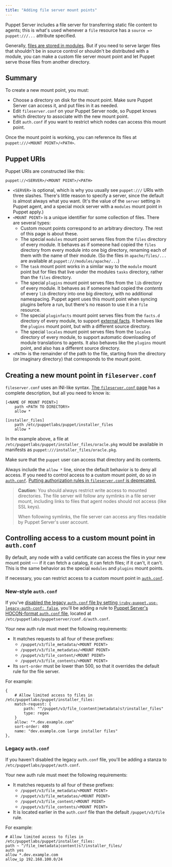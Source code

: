 ```yaml
---
title: "Adding file server mount points"
---
```


[module_files]: ./modules_fundamentals.html#files
[fileserver.conf]: ./config_file_fileserver.html
[deprecated]: ./deprecated_settings.html#authorization-rules-in-fileserverconf
[auth.conf]: {{puppetserver}}/config_file_auth.html
[auth_legacy]: ./config_file_auth.html
[disable_legacy]: {{puppetserver}}/config_file_puppetserver.html
[external facts]: {{facter}}/custom_facts.html#external-facts

Puppet Server includes a file server for transferring static file content to agents; this is what's used whenever a `file` resource has a `source => puppet:///...` attribute specified.

Generally, [files are stored in modules][module_files]. But if you need to serve larger files that shouldn't be in source control or shouldn't be distributed with a module, you can make a custom file server mount point and let Puppet serve those files from another directory.

## Summary

To create a new mount point, you must:

-   Choose a directory on disk for the mount point. Make sure Puppet Server can access it, and put files in it as needed.
-   Edit `fileserver.conf` on your Puppet Server node, so Puppet knows which directory to associate with the new mount point.
-   Edit `auth.conf` if you want to restrict which nodes can access this mount point.

Once the mount point is working, you can reference its files at `puppet:///<MOUNT POINT>/<PATH>`.

## Puppet URIs

Puppet URIs are constructed like this:

`puppet://<SERVER>/<MOUNT POINT>/<PATH>`

-   `<SERVER>` is optional, which is why you usually see `puppet:///` URIs with three slashes. There's little reason to specify a server, since the default is almost always what you want. (It's the value of the `server` setting in Puppet agent, and a special mock server with a `modules` mount point in Puppet apply.)
-   `<MOUNT POINT>` is a unique identifier for some collection of files. There are several types:
    -   Custom mount points correspond to an arbitrary directory. The rest of this page is about these.
    -   The special `modules` mount point serves files from the `files` directory of every module. It behaves as if someone had copied the `files` directory from every module into one big directory, renaming each of them with the name of their module. (So the files in `apache/files/...` are available at `puppet:///modules/apache/...`)
    - The `task` mount point works in a similar way to the `module` mount point but for files that live under the modules `tasks` directory, rather than the `files` directory.  
    -   The special `plugins` mount point serves files from the `lib` directory of every module. It behaves as if someone had copied the _contents_ of every `lib` directory into one big directory, with no additional namespacing. Puppet agent uses this mount point when syncing plugins before a run, but there's no reason to use it in a `file` resource.
    -   The special `pluginfacts` mount point serves files from the `facts.d` directory of every module, to support [external facts][]. It behaves like the `plugins` mount point, but with a different source directory.
    -   The special `locales` mount point serves files from the `locales` directory of every module, to support automatic downloading of module translations to agents. It also behaves like the `plugins` mount point, and also has a different source directory.
-   `<PATH>` is the remainder of the path to the file, starting from the directory (or imaginary directory) that corresponds to the mount point.

## Creating a new mount point in `fileserver.conf`

`fileserver.conf` uses an INI-like syntax. [The `fileserver.conf` page][fileserver.conf] has a complete description, but all you need to know is:

```
[<NAME OF MOUNT POINT>]
    path <PATH TO DIRECTORY>
    allow *

[installer_files]
    path /etc/puppetlabs/puppet/installer_files
    allow *
```

In the example above, a file at `/etc/puppetlabs/puppet/installer_files/oracle.pkg` would be available in manifests as `puppet:///installer_files/oracle.pkg`.

Make sure that the `puppet` user can access that directory and its contents.

Always include the `allow *` line, since the default behavior is to deny all access. If you need to control access to a custom mount point, do so in [`auth.conf`][auth.conf]. [Putting authorization rules in `fileserver.conf` is deprecated.][deprecated]

> **Caution:** You should always restrict write access to mounted directories. The file server will follow any symlinks in a file server mount, including links to files that agent nodes should not access (like SSL keys).
>
> When following symlinks, the file server can access any files readable by Puppet Server's user account.

## Controlling access to a custom mount point in `auth.conf`

By default, any node with a valid certificate can access the files in your new mount point --- if it can fetch a catalog, it can fetch files; if it can't, it can't. This is the same behavior as the special `modules` and `plugins` mount points.

If necessary, you can restrict access to a custom mount point in [`auth.conf`][auth.conf].

### New-style `auth.conf`

If you've [disabled the legacy `auth.conf` file by setting `jruby-puppet.use-legacy-auth-conf: false`][disable_legacy], you'll be adding a rule to [Puppet Server's HOCON-format `auth.conf` file][auth.conf], located at `/etc/puppetlabs/puppetserver/conf.d/auth.conf`.

Your new auth rule must meet the following requirements:

-   It matches requests to all four of these prefixes:
    -   `/puppet/v3/file_metadata/<MOUNT POINT>`
    -   `/puppet/v3/file_metadatas/<MOUNT POINT>`
    -   `/puppet/v3/file_content/<MOUNT POINT>`
    -   `/puppet/v3/file_contents/<MOUNT POINT>`
-   Its `sort-order` must be lower than 500, so that it overrides the default rule for the file server.

For example:

```
{
    # Allow limited access to files in /etc/puppetlabs/puppet/installer_files:
    match-request: {
        path: "^/puppet/v3/file_(content|metadata)s?/installer_files"
        type: regex
    }
    allow: "*.dev.example.com"
    sort-order: 400
    name: "dev.example.com large installer files"
},
```

### Legacy `auth.conf`

If you haven't disabled the legacy `auth.conf` file, you'll be adding a stanza to `/etc/puppetlabs/puppet/auth.conf`.

Your new auth rule must meet the following requirements:

-   It matches requests to all four of these prefixes:
    -   `/puppet/v3/file_metadata/<MOUNT POINT>`
    -   `/puppet/v3/file_metadatas/<MOUNT POINT>`
    -   `/puppet/v3/file_content/<MOUNT POINT>`
    -   `/puppet/v3/file_contents/<MOUNT POINT>`
-   It is located earlier in the `auth.conf` file than the default `/puppet/v3/file` rule.

For example:

```
# Allow limited access to files in /etc/puppetlabs/puppet/installer_files:
path ~ ^/file_(metadata|content)s?/installer_files/
auth yes
allow *.dev.example.com
allow_ip 192.168.100.0/24
```

